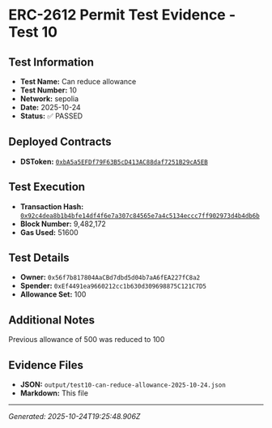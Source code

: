 # ERC-2612 Permit Test Evidence - Test 10

## Test Information
- **Test Name:** Can reduce allowance
- **Test Number:** 10
- **Network:** sepolia
- **Date:** 2025-10-24
- **Status:** ✅ PASSED

## Deployed Contracts
- **DSToken:** [`0xbA5a5EFDf79F63B5cD413AC88daf7251B29cA5EB`](https://sepolia.etherscan.io/address/0xbA5a5EFDf79F63B5cD413AC88daf7251B29cA5EB)

## Test Execution
- **Transaction Hash:** [`0x92c4dea8b1b4bfe14df4f6e7a307c84565e7a4c5134eccc7ff902973d4b4db6b`](https://sepolia.etherscan.io/tx/0x92c4dea8b1b4bfe14df4f6e7a307c84565e7a4c5134eccc7ff902973d4b4db6b)
- **Block Number:** 9,482,172
- **Gas Used:** 51600

## Test Details
- **Owner:** `0x56f7b817804AaCBd7dbd5d04b7aA6fEA227fC8a2`
- **Spender:** `0xEf4491ea9660212cc1b630d309698875C121C7D5`
- **Allowance Set:** 100


## Additional Notes
Previous allowance of 500 was reduced to 100



## Evidence Files
- **JSON:** `output/test10-can-reduce-allowance-2025-10-24.json`
- **Markdown:** This file

---
*Generated: 2025-10-24T19:25:48.906Z*
